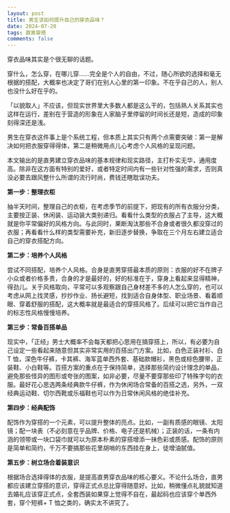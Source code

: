```yaml
---
layout: post
title: 男生该如何提升自己的穿衣品味？
date: 2024-07-20
tags: 直男穿搭
comments: false
---
```

 
穿衣品味其实是个很无聊的话题。

穿什么，怎么穿，在哪儿穿……完全是个人的自由，不过，随心所欲的选择和毫无根据的搭配，大概率也决定了哥们在别人心里的第一印象。不在乎自己的人，别人也没什么好在乎的。

「以貌取人」不应该，但现实世界里大多数人都是这么干的，包括熟人关系其实也这样在运行，差别在于营造的形象在人家脑子里停留的时间长还是短，造成的印象刻得深还是浅。

男生在穿衣这件事上是个系统工程，但本质上其实只有两个点需要突破：第一是解决如何把衣服穿得得体，第二是稍微用点儿心考虑个人风格的呈现问题。

本文输出的是直男建立穿衣品味的基本规律和现实路径，主打朴实无华，通用度高。除非在这方面有特别的爱好，或者特定时间内有一些针对性强的需求，否则真没必要去跟风整什么所谓的流行时尚，费钱还瞎耽误功夫。

**第一步：整理衣柜**

抽半天时间，整理自己的衣柜，在考虑季节的前提下，把现有的所有衣服分分类，主要按正装、休闲装、运动装大类别递归。看看什么类型的衣服占了主导，这大概就是你平常偏好的风格方向。与此同时，果断淘汰那些不合身或者很久都没穿过的衣服；再看看什么样的类型需要补充，新旧逐步替换，争取在三个月左右建立适合自己的穿衣搭配方向。

**第二步：培养个人风格**

尝试不同搭配，培养个人风格。合身是直男穿搭最本质的原则：衣服的好不在牌子小众或者价格多贵，合身的才是最好的，好的标准在于，穿身上看起来显得精神，得劲儿。关于风格取向，平常可以多观察跟自己身材差不多的人怎么穿的，也可以考虑从网上找灵感，抄抄作业、扬长避短，找到适合自身体型、职业场景、看着顺眼、穿着舒服的搭配，这大概率就是最适合的穿搭风格了。后续可以把它当作自己的标志性风格慢慢培养。

**第三步：常备百搭单品**

现实中，「正经」男士大概率不会每天都把心思用在搞穿搭上，所以，有必要为自己设定一些看起来随意但其实非常实用的百搭出门方案。比如，白色正装衬衫、白T 恤，深色牛仔裤，卡其裤、海军蓝单西外套、基础款帽衫，黑色或棕色腰带，正装鞋、小白鞋等。百搭方案的重点在于保持简单，选择那些简约设计理念的单品，避免那些怪异的图形或夸张的图案，如非必要，尽量不要穿那些印了特殊字句的衣服。最好花心思选两条经典款牛仔裤，作为休闲场合常备的百搭之选，另外，一双经典运动鞋、切尔西靴或乐福鞋也可以作为日常休闲风格的绝佳补充。

**第四步：经典配饰**

配饰作为穿搭的一个元素，可以提升整体的亮点。比如，一副有质感的眼镜、太阳镜；配一块表（不必刻意在乎品牌、价格、电子还是机械）；正装的话，一条有内涵的领带或一块口袋巾就可以为原本朴素的穿搭增添一抹色彩或质感。配饰的原则是简单和简约，千万不要搞那些花里胡哨的东西挂在身上，徒增油腻值。

**第五步：树立场合着装意识**

根据场合选择得体的衣服，是提高直男穿衣品味的核心要义。不论什么场合，直男都应该建立穿搭的意识，穿得正式点总比穿得随意好。比如，稍微懂点礼貌就知道去婚礼应该穿正式点，全套西装如果穿上觉得不自在，最起码也应该穿个单西外套，穿个短裤+ T 恤之类的，确实太不讲究了。